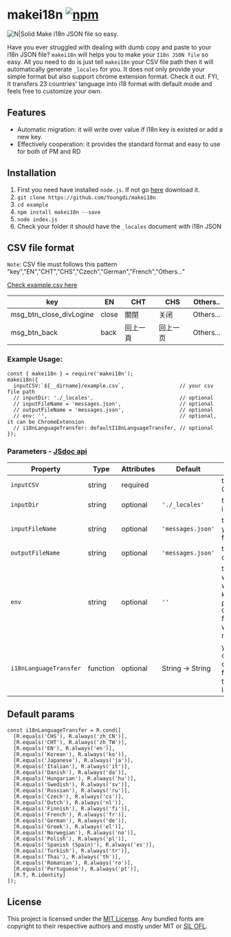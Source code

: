 # makei18n [![npm](https://img.shields.io/npm/v/makei18n.svg)](https://www.npmjs.com/package/makei18n) 
 
![N|Solid](https://i.imgur.com/QPlwHgC.png?1) Make i18n JSON file so easy.

Have you ever struggled with dealing with dumb copy and paste to your i18n JSON file?
`makei18n` will helps you to make your `I18n JSON file` so easy.
All you need to do is just tell `makei18n` your CSV file path then it will automatically generate `_locales` for you.
It does not only provide your simple format but also support chrome extension format. Check it out.
FYI, It transfers 23 countries' language into i18 format with default mode and feels free to customize your own.
## Features
*  Automatic migration: it will write over value if i18n key is existed or add a new key.
*  Effectively cooperation: it provides the standard format and easy to use for both of PM and RD
## Installation
1.  First you need have installed `node.js`. If not go [here](https://nodejs.org/en/) download it.
2.  `git clone https://github.com/Youngdi/makei18n`
3.  `cd example`
4.  `npm install makei18n --save`
5.  `node index.js`
6.  Check your folder it should have the `_locales` document with i18n JSON
## CSV file format
`Note`: CSV file must follows this pattern "key","EN","CHT","CHS","Czech","German","French","Others..." 

[Check example.csv here](https://github.com/Youngdi/makei18n/blob/master/example.csv)

|         key         | EN | CHT | CHS | Others.. |
|---|---|---|---|---|
| msg_btn_close_divLogine  | close| 關閉|关闭|Others...|
| msg_btn_back | back | 回上一頁| 回上一页 | Others...|

### Example Usage: 

```
const { makei18n } = require('makei18n');
makei18n({
  inputCSV:`${__dirname}/example.csv`,                  // your csv file path
  // inputDir: './_locales',                            // optional 
  // inputFileName = 'messages.json',                   // optional 
  // outputFileName = 'messages.json',                  // optional 
  // env: '',                                           // optional, it can be ChromeExtension
  // i18nLanguageTransfer: defaultI18nLanguageTransfer, // optional
});
```
### Parameters - [JSdoc api](http://htmlpreview.github.io/?https://github.com/Youngdi/makei18n/blob/master/docs/module-makei18n.html)

| Property | Type | Attributes | Default | Description |
|---|---|---|---|---|
| `inputCSV`  | string | required |   | the path of your CSV file |
| `inputDir` | string | optional| `'./_locales'`  | the path of your i18n folder |
| `inputFileName` | string | optional| `'messages.json'`  | the name of your i18n JSON file |
| `outputFileName` | string | optional| `'messages.json'`  | the name of the output file |
| `env` | string | optional| `''`  | the default is without object with message key or you can pass `ChromeExtension` for the object with the message key |
| `i18nLanguageTransfer` | function | optional| String -> String |you can customize your own logic function to transfer your language list |

## Default params
```
const i18nLanguageTransfer = R.cond([
  [R.equals('CHS'), R.always('zh_CN')],
  [R.equals('CHT'), R.always('zh_TW')],
  [R.equals('EN'), R.always('en')],
  [R.equals('Korean'), R.always('ko')],
  [R.equals('Japanese'), R.always('ja')],
  [R.equals('Italian'), R.always('it')],
  [R.equals('Danish'), R.always('da')],
  [R.equals('Hungarian'), R.always('hu')],
  [R.equals('Swedish'), R.always('sv')],
  [R.equals('Russian'), R.always('ru')],
  [R.equals('Czech'), R.always('cs')],
  [R.equals('Dutch'), R.always('nl')],
  [R.equals('Finnish'), R.always('fi')],
  [R.equals('French'), R.always('fr')],
  [R.equals('German'), R.always('de')],
  [R.equals('Greek'), R.always('el')],
  [R.equals('Norwegian'), R.always('no')],
  [R.equals('Polish'), R.always('pl')],
  [R.equals('Spanish (Spain)'), R.always('es')],
  [R.equals('Turkish'), R.always('tr')],
  [R.equals('Thai'), R.always('th')],
  [R.equals('Romanian'), R.always('ro')],
  [R.equals('Portuguese'), R.always('pt')],
  [R.T, R.identity]
]);
```

## License

This project is licensed under the [MIT License](http://opensource.org/licenses/mit-license.html).
Any bundled fonts are copyright to their respective authors and mostly under MIT or [SIL OFL](http://scripts.sil.org/OFL).